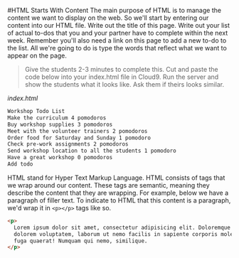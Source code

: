 #HTML Starts With Content
The main purpose of HTML is to manage the content we want to display on the web. So we'll start by entering our content into our HTML file. Write out the title of this page. Write out your list of actual to-dos that you and your partner have to complete within the next week. Remember you'll also need a link on this page to add a new to-do to the list. All we're going to do is type the words that reflect what we want to appear on the page.

>Give the students 2-3 minutes to complete this. Cut and paste the code below into your index.html file in Cloud9. Run the server and show the students what it looks like. Ask them if theirs looks similar.

*index.html*
```HTML
Workshop Todo List
Make the curriculum 4 pomodoros
Buy workshop supplies 3 pomodoros
Meet with the volunteer trainers 2 pomodoros
Order food for Saturday and Sunday 1 pomodoro
Check pre-work assignments 2 pomodoros
Send workshop location to all the students 1 pomodoro
Have a great workshop 0 pomodoros
Add todo
```

HTML stand for Hyper Text Markup Language. HTML consists of tags that we wrap around our content. These tags are semantic, meaning they describe the content that they are wrapping. For example, below we have a paragraph of filler text. To indicate to HTML that this content is a paragraph, we'd wrap it in `<p></p>` tags like so.
```HTML
<p>
  Lorem ipsum dolor sit amet, consectetur adipisicing elit. Doloremque officia dignissimos,
  dolorem voluptatem, laborum ut nemo facilis in sapiente corporis molestiae, iusto vero consequatur
  fuga quaerat! Numquam qui nemo, similique.
</p>
```

